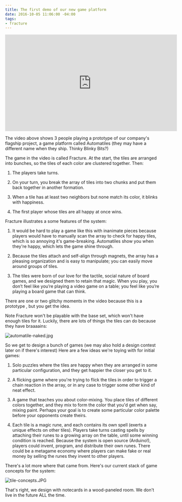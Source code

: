 ```yaml
---
title: The first demo of our new game platform
date: 2016-10-05 11:06:00 -04:00
tags:
- fracture
---
```


<iframe width="560" height="315" src="https://www.youtube.com/embed/oFpwVv5tmO4" frameborder="0" allowfullscreen></iframe>

The video above shows 3 people playing a prototype of our company's flagship project, a game platform called Automatiles (they may have a different name when they ship. Thinky Blinky Bits?)

The game in the video is called Fracture. At the start, the tiles are arranged into bunches, so the tiles of each color are clustered together. Then:

1. The players take turns.

2. On your turn, you break the array of tiles into two chunks and put them back together in another formation.

3. When a tile has at least two neighbors but none match its color, it blinks with happiness.

4. The first player whose tiles are all happy at once wins.

Fracture illustrates a some features of the system:

1. It would be hard to play a game like this with inanimate pieces because players would have to manually scan the array to check for happy tiles, which is so annoying it's game-breaking. Automatiles show you when they're happy, which lets the game shine through.

2. Because the tiles attach and self-align through magnets, the array has a pleasing organization and is easy to manipulate; you can easily move around groups of tiles.

3. The tiles were born of our love for the tactile, social nature of board games, and we designed them to retain that magic. When you play, you don’t feel like you’re playing a video game on a table; you feel like you’re playing a board game that can think.

There are one or two glitchy moments in the video because this is a prototype , but you get the idea. 

Note Fracture won't be playable with the base set, which won't have enough tiles for it. Luckily, there are lots of things the tiles can do because they have braaaains:

![automatile-naked.jpg](/uploads/automatile-naked.jpg)

So we get to design a bunch of games (we may also hold a design contest later on if there's interest) Here are a few ideas we're toying with for initial games:

1. Solo puzzles where the tiles are happy when they are arranged in some particular configuration, and they get happier the closer you get to it.

2. A flicking game where you're trying to flick the tiles in order to trigger a chain reaction in the array, or in any case to trigger some other kind of neat effect. 

3. A game that teaches you about color-mixing. You place tiles of different colors together, and they mix to form the color that you'd get when say, mixing paint. Perhaps your goal is to create some particular color palette before your opponents create theirs. 

4. Each tile is a magic rune, and each contains its own spell (exerts a unique effects on other tiles). Players take turns casting spells by attaching their runes to a growing array on the table, until some winning condition is reached. Because the system is open source (Arduino!), players could invent, program, and distribute their own runes. There could be a metagame economy where players can make fake or real money by selling the runes they invent to other players.

There's a lot more where that came from. Here's our current stack of game concepts for the system:

![tile-concepts.JPG](/uploads/tile-concepts.JPG)

That's right, we design with notecards in a wood-paneled room. We don't live in the future ALL the time. 